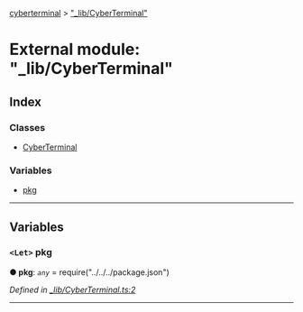 [cyberterminal](../README.md) > ["_lib/CyberTerminal"](../modules/__lib_cyberterminal_.md)

# External module: "_lib/CyberTerminal"

## Index

### Classes

* [CyberTerminal](../classes/__lib_cyberterminal_.cyberterminal.md)

### Variables

* [pkg](__lib_cyberterminal_.md#pkg)

---

## Variables

<a id="pkg"></a>

### `<Let>` pkg

**● pkg**: *`any`* =  require("../../../package.json")

*Defined in [_lib/CyberTerminal.ts:2](https://github.com/FantasyInternet/cyberterminal/blob/HEAD/src/script/_lib/CyberTerminal.ts#L2)*

___


